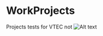 # WorkProjects
Projects tests for VTEC not
![Alt text](https://codeship.com/projects/d64cd660-f5df-0134-0f82-0a5ea9ee11c0/status?branch=master)
